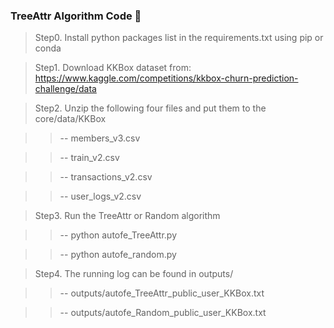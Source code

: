 ### TreeAttr Algorithm Code 👋

<!--
**TreeAttr/TreeAttr** is a ✨ _special_ ✨ repository because its `README.md` (this file) appears on your GitHub profile.

Here are some ideas to get you started:

- 🔭 I’m currently working on ...
- 🌱 I’m currently learning ...
- 👯 I’m looking to collaborate on ...
- 🤔 I’m looking for help with ...
- 💬 Ask me about ...
- 📫 How to reach me: ...
- 😄 Pronouns: ...
- ⚡ Fun fact: ...
-->

> Step0. Install python packages list in the requirements.txt using pip or conda

> Step1. Download KKBox dataset from: https://www.kaggle.com/competitions/kkbox-churn-prediction-challenge/data

> Step2. Unzip the following four files and put them to the core/data/KKBox

>> -- members_v3.csv

>> -- train_v2.csv

>> -- transactions_v2.csv

>> -- user_logs_v2.csv

> Step3. Run the TreeAttr or Random algorithm

>> -- python autofe_TreeAttr.py

>> -- python autofe_random.py

> Step4. The running log can be found in outputs/

>> -- outputs/autofe_TreeAttr_public_user_KKBox.txt

>> -- outputs/autofe_Random_public_user_KKBox.txt


